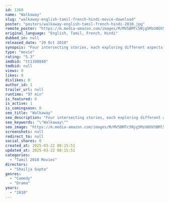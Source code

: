 ```yaml
---
id: 1368
name: "Walkaway"
slug: "walkaway-english-tamil-french-hindi-movie-download"
poster: "posters/walkaway-english-tamil-french-hindi-2010.jpg"
remote_poster: "https://m.media-amazon.com/images/M/MV5BMTc5Njg5MzU0OV5BMl5BanBnXkFtZTcwOTUwMzQ5Mw@@._V1_SX300.jpg"
original_language: "English, Tamil, French, Hindi"
dubbed_in: null
released_date: "29 Oct 2010"
synopsis: "Four intersecting stories, each exploring different aspects of love and companionship, as four friends struggle to find their way through the meanders of Indian matrimony, in a bittersweet attempt to combine their deep-rooted trad..."
type: "movie"
rating: "5.3"
imdbid: "tt1390840"
tmdbid: null
views: 0
likes: 0
dislikes: 0
author_id: 1
trailer_url: null
runtime: "97 min"
is_featured: 0
is_active: 1
is_comingsoon: 0
seo_title: "Walkaway"
seo_description: "Four intersecting stories, each exploring different aspects of love and companionship, as four friends struggle to find their way through the meanders of Indian matrimony, in a bittersweet attempt to combine their deep-rooted trad..."
seo_keywords: "\"Walkaway\""
seo_image: "https://m.media-amazon.com/images/M/MV5BMTc5Njg5MzU0OV5BMl5BanBnXkFtZTcwOTUwMzQ5Mw@@._V1_SX300.jpg"
screenshots: null
redirect_to: null
social_shares: 0
created_at: 2025-03-22 08:15:51
updated_at: 2025-03-22 08:15:51
categories:
  - "Tamil 2010 Movies"
directors:
  - "Shailja Gupta"
genres:
  - "Comedy"
  - "Drama"
years:
  - "2010"
---
```

